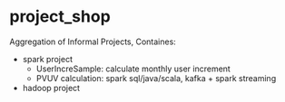 # project_shop

Aggregation of Informal Projects, Containes:

* spark project
    * UserIncreSample: calculate monthly user increment
    * PVUV calculation: spark sql/java/scala, kafka + spark streaming
* hadoop project
